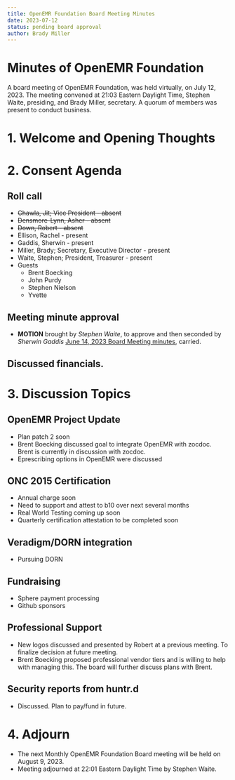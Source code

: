 ```yaml
---
title: OpenEMR Foundation Board Meeting Minutes
date: 2023-07-12
status: pending board approval
author: Brady Miller
---
```


# Minutes of OpenEMR Foundation

A board meeting of OpenEMR Foundation, was held virtually, on July 12, 2023. The meeting
convened at 21:03 Eastern Daylight Time, Stephen Waite, presiding, and Brady Miller, secretary. A quorum of members was present to conduct business.

# 1. Welcome and Opening Thoughts

# 2. Consent Agenda
## Roll call
  - ~~Chawla, Jit; Vice President - absent~~
  - ~~Densmore-Lynn, Asher - absent~~
  - ~~Down, Robert - absent~~
  - Ellison, Rachel - present
  - Gaddis, Sherwin - present
  - Miller, Brady; Secretary, Executive Director - present
  - Waite, Stephen; President, Treasurer - present
  - Guests
    - Brent Boecking
    - John Purdy
    - Stephen Nielson
    - Yvette
## Meeting minute approval
  - **MOTION** brought by _Stephen Waite_, to approve and then seconded by _Sherwin Gaddis_ [June 14, 2023 Board Meeting minutes](https://github.com/openemr/foundation-minutes/blob/master/2023-06-14-Board.md), carried.

## Discussed financials.

# 3. Discussion Topics

## OpenEMR Project Update
  - Plan patch 2 soon
  - Brent Boecking discussed goal to integrate OpenEMR with zocdoc. Brent is currently in discussion with zocdoc.
  - Eprescribing options in OpenEMR were discussed
  
## ONC 2015 Certification
  - Annual charge soon
  - Need to support and attest to b10 over next several months
  - Real World Testing coming up soon
  - Quarterly certification attestation to be completed soon

## Veradigm/DORN integration
  - Pursuing DORN
  
## Fundraising
  - Sphere payment processing
  - Github sponsors

## Professional Support
  - New logos discussed and presented by Robert at a previous meeting. To finalize decision at future meeting.
  - Brent Boecking proposed professional vendor tiers and is willing to help with managing this. The board will further discuss plans with Brent.

## Security reports from huntr.d
  - Discussed. Plan to pay/fund in future.

# 4. Adjourn
  - The next Monthly OpenEMR Foundation Board meeting will be held on August 9, 2023.
  - Meeting adjourned at 22:01 Eastern Daylight Time by Stephen Waite.
